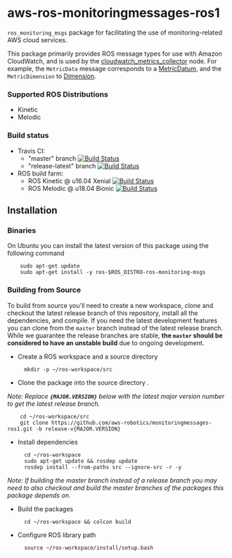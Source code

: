 # aws-ros-monitoringmessages-ros1
`ros_monitoring_msgs` package for facilitating the use of monitoring-related AWS cloud services.

This package primarily provides ROS message types for use with Amazon CloudWatch, and is used by the [cloudwatch_metrics_collector](https://github.com/aws-robotics/cloudwatchmetrics-ros1) node. 
For example, the `MetricData` message corresponds to a [MetricDatum](https://docs.aws.amazon.com/AmazonCloudWatch/latest/APIReference/API_MetricDatum.html), and the `MetricDimension` to [Dimension](https://docs.aws.amazon.com/AmazonCloudWatch/latest/APIReference/API_Dimension.html). 

### Supported ROS Distributions
* Kinetic
* Melodic

### Build status
* Travis CI:
    * "master" branch [![Build Status](https://travis-ci.org/aws-robotics/monitoringmessages-ros1.svg?branch=master)](https://travis-ci.org/aws-robotics/monitoringmessages-ros1/branches)
    * "release-latest" branch [![Build Status](https://travis-ci.org/aws-robotics/monitoringmessages-ros1.svg?branch=release-latest)](https://travis-ci.org/aws-robotics/monitoringmessages-ros1/branches)
* ROS build farm:
    * ROS Kinetic @ u16.04 Xenial [![Build Status](http://build.ros.org/job/Kbin_uX64__ros_monitoring_msgs__ubuntu_xenial_amd64__binary/badge/icon)](http://build.ros.org/job/Kbin_uX64__ros_monitoring_msgs__ubuntu_xenial_amd64__binary)
    * ROS Melodic @ u18.04 Bionic [![Build Status](http://build.ros.org/job/Mbin_uB64__ros_monitoring_msgs__ubuntu_bionic_amd64__binary/badge/icon)](http://build.ros.org/job/Mbin_uB64__ros_monitoring_msgs__ubuntu_bionic_amd64__binary)


## Installation

### Binaries
On Ubuntu you can install the latest version of this package using the following command

        sudo apt-get update
        sudo apt-get install -y ros-$ROS_DISTRO-ros-monitoring-msgs

### Building from Source

To build from source you'll need to create a new workspace, clone and checkout the latest release branch of this repository, install all the dependencies, and compile. If you need the latest development features you can clone from the `master` branch instead of the latest release branch. While we guarantee the release branches are stable, __the `master` should be considered to have an unstable build__ due to ongoing development. 

- Create a ROS workspace and a source directory

        mkdir -p ~/ros-workspace/src

- Clone the package into the source directory . 

_Note: Replace __`{MAJOR.VERSION}`__ below with the latest major version number to get the latest release branch._

        cd ~/ros-workspace/src
        git clone https://github.com/aws-robotics/monitoringmessages-ros1.git -b release-v{MAJOR.VERSION}

- Install dependencies

        cd ~/ros-workspace 
        sudo apt-get update && rosdep update
        rosdep install --from-paths src --ignore-src -r -y
        
_Note: If building the master branch instead of a release branch you may need to also checkout and build the master branches of the packages this package depends on._

- Build the packages

        cd ~/ros-workspace && colcon build

- Configure ROS library path

        source ~/ros-workspace/install/setup.bash
